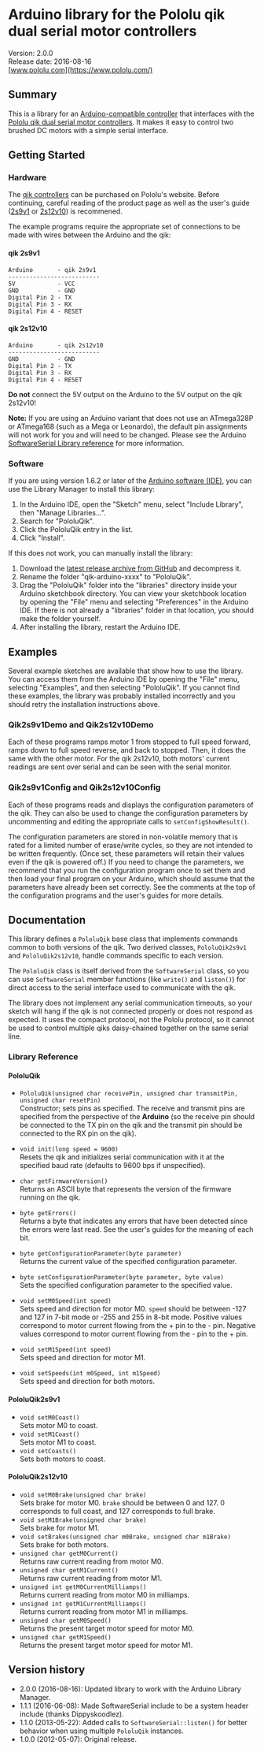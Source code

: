 # Arduino library for the Pololu qik dual serial motor controllers

Version: 2.0.0<br>
Release date: 2016-08-16<br>
[www.pololu.com](https://www.pololu.com/)

## Summary

This is a library for an
[Arduino-compatible controller](https://www.pololu.com/arduino) that
interfaces with the
[Pololu qik dual serial motor controllers](https://www.pololu.com/category/97/pololu-qik-dual-serial-motor-controllers).
It makes it easy to control two brushed DC motors with a simple serial
interface.

## Getting Started

### Hardware

The
[qik controllers](https://www.pololu.com/category/97/pololu-qik-dual-serial-motor-controllers)
can be purchased on Pololu's website.  Before continuing, careful
reading of the product page as well as the user's guide
([2s9v1](https://www.pololu.com/docs/0J25) or
[2s12v10](https://www.pololu.com/docs/0J29)) is recommened.

The example programs require the appropriate set of connections to be
made with wires between the Arduino and the qik:

#### qik 2s9v1

    Arduino       - qik 2s9v1
    --------------------------
    5V            - VCC
    GND           - GND
    Digital Pin 2 - TX
    Digital Pin 3 - RX
    Digital Pin 4 - RESET

#### qik 2s12v10


    Arduino       - qik 2s12v10
    --------------------------
    GND           - GND
    Digital Pin 2 - TX
    Digital Pin 3 - RX
    Digital Pin 4 - RESET

**Do not** connect the 5V output on the Arduino to the 5V output on the qik 2s12v10!

**Note:** If you are using an Arduino variant that does not use an
ATmega328P or ATmega168 (such as a Mega or Leonardo), the default pin
assignments will not work for you and will need to be changed. Please
see the Arduino
[SoftwareSerial Library reference](https://arduino.cc/en/Reference/SoftwareSerial)
for more information.


### Software

If you are using version 1.6.2 or later of the
[Arduino software (IDE)](https://www.arduino.cc/en/Main/Software), you can use
the Library Manager to install this library:

1. In the Arduino IDE, open the "Sketch" menu, select "Include Library", then
   "Manage Libraries...".
2. Search for "PololuQik".
3. Click the PololuQik entry in the list.
4. Click "Install".

If this does not work, you can manually install the library:

1. Download the
   [latest release archive from GitHub](https://github.com/pololu/qik-arduino/releases)
   and decompress it.
2. Rename the folder "qik-arduino-xxxx" to "PololuQik".
3. Drag the "PololuQik" folder into the "libraries" directory inside your
   Arduino sketchbook directory. You can view your sketchbook location by
   opening the "File" menu and selecting "Preferences" in the Arduino IDE. If
   there is not already a "libraries" folder in that location, you should make
   the folder yourself.
4. After installing the library, restart the Arduino IDE.

## Examples

Several example sketches are available that show how to use the
library. You can access them from the Arduino IDE by opening the
"File" menu, selecting "Examples", and then selecting "PololuQik". If
you cannot find these examples, the library was probably installed
incorrectly and you should retry the installation instructions above.

### Qik2s9v1Demo and Qik2s12v10Demo

Each of these programs ramps motor 1 from stopped to full speed
forward, ramps down to full speed reverse, and back to stopped.  Then,
it does the same with the other motor.  For the qik 2s12v10, both
motors' current readings are sent over serial and can be seen with the
serial monitor.

### Qik2s9v1Config and Qik2s12v10Config

Each of these programs reads and displays the configuration parameters
of the qik.  They can also be used to change the configuration
parameters by uncommenting and editing the appropriate calls to
`setConfigShowResult()`.

The configuration parameters are stored in non-volatile memory that is
rated for a limited number of erase/write cycles, so they are not
intended to be written frequently.  (Once set, these parameters will
retain their values even if the qik is powered off.)  If you need to
change the parameters, we recommend that you run the configuration
program once to set them and then load your final program on your
Arduino, which should assume that the parameters have already been set
correctly.  See the comments at the top of the configuration programs
and the user's guides for more details.

## Documentation

This library defines a `PololuQik` base class that implements commands
common to both versions of the qik.  Two derived classes,
`PololuQik2s9v1` and `PololuQik2s12v10`, handle commands specific to
each version.

The `PololuQik` class is itself derived from the `SoftwareSerial` class,
so you can use `SoftwareSerial` member functions (like `write()` and
`listen()`) for direct access to the serial interface used to
communicate with the qik.

The library does not implement any serial communication timeouts, so
your sketch will hang if the qik is not connected properly or does not
respond as expected.  It uses the compact protocol, not the Pololu
protocol, so it cannot be used to control multiple qiks daisy-chained
together on the same serial line.

### Library Reference

#### PololuQik

- `PololuQik(unsigned char receivePin, unsigned char transmitPin,
  unsigned char resetPin)` <br> Constructor; sets pins as specified.
  The receive and transmit pins are specified from the perspective of
  the **Arduino** (so the receive pin should be connected to the TX
  pin on the qik and the transmit pin should be connected to the RX
  pin on the qik).
- `void init(long speed = 9600)` <br> Resets the qik and initializes
   serial communication with it at the specified baud rate (defaults
   to 9600 bps if unspecified).
- `char getFirmwareVersion()` <br> Returns an ASCII byte that
  represents the version of the firmware running on the qik.
- `byte getErrors()` <br> Returns a byte that indicates any errors
  that have been detected since the errors were last read.  See the
  user's guides for the meaning of each bit.
- `byte getConfigurationParameter(byte parameter)` <br> Returns the
  current value of the specified configuration parameter.
- `byte setConfigurationParameter(byte parameter, byte value)` <br> Sets
  the specified configuration parameter to the specified value.

- `void setM0Speed(int speed)` <br> Sets speed and direction for motor
  M0. `speed` should be between -127 and 127 in 7-bit mode or -255 and
  255 in 8-bit mode.  Positive values correspond to motor current
  flowing from the + pin to the - pin. Negative values correspond to
  motor current flowing from the - pin to the + pin.
- `void setM1Speed(int speed)` <br> Sets speed and direction for motor
  M1.
- `void setSpeeds(int m0Speed, int m1Speed)` <br> Sets speed and
  direction for both motors.

#### PololuQik2s9v1

- `void setM0Coast()` <br> Sets motor M0 to coast.
- `void setM1Coast()` <br> Sets motor M1 to coast.
- `void setCoasts()` <br> Sets both motors to coast.

#### PololuQik2s12v10

- `void setM0Brake(unsigned char brake)` <br> Sets brake for motor
  M0. `brake` should be between 0 and 127. 0 corresponds to full
  coast, and 127 corresponds to full brake.
- `void setM1Brake(unsigned char brake)` <br> Sets brake for motor
  M1.
- `void setBrakes(unsigned char m0Brake, unsigned char m1Brake)` <br>
  Sets brake for both motors.
- `unsigned char getM0Current()` <br> Returns raw current reading from
  motor M0.
- `unsigned char getM1Current()` <br> Returns raw current reading from
  motor M1.
- `unsigned int getM0CurrentMilliamps()` <br> Returns current reading
  from motor M0 in milliamps.
- `unsigned int getM1CurrentMilliamps()` <br> Returns current reading
  from motor M1 in milliamps.
- `unsigned char getM0Speed()` <br> Returns the present target motor
  speed for motor M0.
- `unsigned char getM1Speed()` <br> Returns the present target motor
  speed for motor M1.

## Version history
* 2.0.0 (2016-08-16): Updated library to work with the Arduino Library Manager.
* 1.1.1 (2016-06-08): Made SoftwareSerial include to be a system header include (thanks Dippyskoodlez).
* 1.1.0 (2013-05-22): Added calls to `SoftwareSerial::listen()` for better behavior when using multiple `PololuQik` instances.
* 1.0.0 (2012-05-07): Original release.
